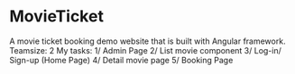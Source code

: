 # MovieTicket
A movie ticket booking demo website that is built with Angular framework.
Teamsize: 2
My tasks:
1/ Admin Page
2/ List movie component
3/ Log-in/ Sign-up (Home Page)
4/ Detail movie page
5/ Booking Page
